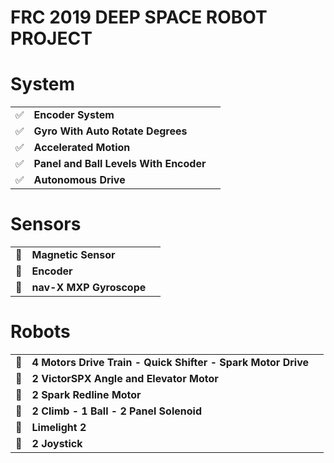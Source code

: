 # FRC 2019 DEEP SPACE ROBOT PROJECT
# System
| | | |
|--|--|--|
|  :white_check_mark:  | **Encoder System** | |
|  :white_check_mark:  | **Gyro With Auto Rotate Degrees** | |
|  :white_check_mark:  | **Accelerated Motion** | |
|  :white_check_mark:  | **Panel and Ball Levels With Encoder** | |
|  :white_check_mark:  | **Autonomous Drive** | |
#  Sensors
| | | |
|--|--|--|
|  :small_blue_diamond:  | **Magnetic Sensor** | |
|  :small_blue_diamond:  | **Encoder** | |
|  :small_blue_diamond:  | **nav-X MXP Gyroscope** | |

# Robots
| | | |
|--|--|--|
|  :small_blue_diamond:  | **4 Motors Drive Train - Quick Shifter - Spark Motor Drive** | |
|  :small_blue_diamond:  | **2 VictorSPX Angle and Elevator Motor** | |
|  :small_blue_diamond:  | **2 Spark Redline Motor** | |
|  :small_blue_diamond:  | **2 Climb - 1 Ball - 2 Panel Solenoid** | |
|  :small_blue_diamond:  | **Limelight 2** | |
|  :small_blue_diamond:  | **2 Joystick** | |
